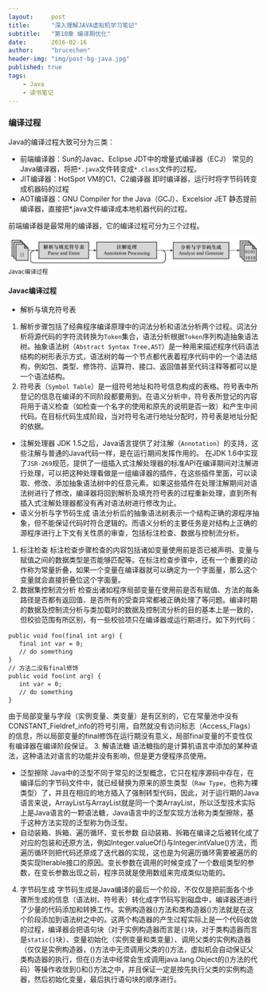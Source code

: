 ```yaml
---
layout:     post
title:      "深入理解JAVA虚拟机学习笔记"
subtitle:   "第10章 编译期优化"
date:       2016-02-16
author:     "brucechen"
header-img: "img/post-bg-java.jpg"
published: true
tags:
    - Java
    - 读书笔记
---
```


### 编译过程
Java的编译过程大致可分为三类：

* 前端编译器：Sun的Javac、Eclipse JDT中的增量式编译器（ECJ）
常见的Java编译器，将把`*.java`文件转变成`*.class`文件的过程。
* JIT编译器：HotSpot VM的C1、C2编译器
即时编译器，运行时将字节码转变成机器码的过程
* AOT编译器：GNU Compiler for the Java（GCJ）、Excelsior JET
静态提前编译器，直接把*.java文件编译成本地机器代码的过程。

前端编译器是最常用的编译器，它的编译过程可分为三个过程。

![java-javascript](/img/in-post/java-virtual-machine/javac-compiler.jpg)
<small class="img-hint">Javac编译过程</small>

#### Javac编译过程

* 解析与填充符号表
 1. 解析步骤包括了经典程序编译原理中的词法分析和语法分析两个过程。词法分析将源代码的字符流转换为`Token`集合，语法分析根据`Token`序列构造抽象语法树。抽象语法树（`Abstract Syntax Tree,AST`）是一种用来描述程序代码语法结构的树形表示方式，语法树的每一个节点都代表着程序代码中的一个语法结构，例如包、类型、修饰符、运算符、接口、返回值甚至代码注释等都可以是一个语法结构。
 2. 符号表（`Symbol Table`）是一组符号地址和符号信息构成的表格。符号表中所登记的信息在编译的不同阶段都要用到。在语义分析中，符号表所登记的内容将用于语义检查（如检查一个名字的使用和原先的说明是否一致）和产生中间代码。在目标代码生成阶段，当对符号名进行地址分配时，符号表是地址分配的依据。
* 注解处理器
JDK 1.5之后，Java语言提供了对注解（`Annotation`）的支持，这些注解与普通的Java代码一样，是在运行期间发挥作用的。
在JDK 1.6中实现了`JSR-269`规范，提供了一组插入式注解处理器的标准API在编译期间对注解进行处理，可以把这种处理看做是一组编译器的插件，在这些插件里面，可以读取、修改、添加抽象语法树中的任意元素。如果这些插件在处理注解期间对语法树进行了修改，编译器将回到解析及填充符号表的过程重新处理，直到所有插入式注解处理器都没有再对语法树进行修改为止。
* 语义分析与字节码生成
语法分析后的抽象语法树表示一个结构正确的源程序抽象，但不能保证代码时符合逻辑的。而语义分析的主要任务是对结构上正确的源程序进行上下文有关性质的审查，包括标注检查、数据与控制流分析。
 1. 标注检查
 标注检查步骤检查的内容包括诸如变量使用前是否已被声明、变量与赋值之间的数据类型是否能够匹配等。在标注检查步骤中，还有一个重要的动作称为常量折叠，如果一个变量在编译器就可以确定为一个字面量，那么这个变量就会直接折叠位这个字面量。
 2. 数据集控制流分析
 检查出诸如程序局部变量在使用前是否有赋值、方法的每条路径是否都有返回值、是否所有的受查异常都被正确处理了等问题。编译时期的数据及控制流分析与类加载时的数据及控制流分析的目的基本上是一致的，但校验范围有所区别，有一些校验项只在编译器或运行期进行。如下列代码：
 
 ```
 public void foo(final int arg) {    
	final int var = 0;    
	// do something
 }
 // 方法二没有final修饰
 public void foo(int arg) {    
	int var = 0;    
	// do something
 }
 ```
 
 由于局部变量与字段（实例变量、类变量）是有区别的，它在常量池中没有CONSTANT_Fieldref_info的符号引用，自然就没有访问标志（Access_Flags）的信息，所以局部变量的final修饰在运行期没有意义，局部final变量的不变性仅有编译器在编译阶段保证。
 3. 解语法糖
 语法糖指的是计算机语言中添加的某种语法，这种语法对语言的功能并没有影响，但是更方便程序员使用。
  + 泛型擦除
  Java中的泛型不同于常见的泛型概念，它只在程序源码中存在，在编译后的字节码文件中，就已经替换为原来的原生类型（`Raw Type`，也称为裸类型）了，并且在相应的地方插入了强制转型代码，因此，对于运行期的Java语言来说，ArrayList<int>与ArrayList<String>就是同一个类ArrayList，所以泛型技术实际上是Java语言的一颗语法糖，Java语言中的泛型实现方法称为类型擦除，基于这种方法实现的泛型称为伪泛型。
  + 自动装箱、拆箱、遍历循环、变长参数
  自动装箱、拆箱在编译之后被转化成了对应的包装和还原方法，例如Integer.valueOf()与Integer.intValue()方法，而遍历循环则把代码还原成了迭代器的实现，这也是为何遍历循环需要被遍历的类实现Iterable接口的原因。变长参数在调用的时候变成了一个数组类型的参数，在变长参数出现之前，程序员就是使用数组来完成类似功能的。
 4. 字节码生成
 字节码生成是Java编译的最后一个阶段，不仅仅是把前面各个步骤所生成的信息（语法树、符号表）转化成字节码写到磁盘中，编译器还进行了少量的代码添加和转换工作。实例构造器<init>()方法和类构造器<clinit>()方法就是在这个阶段添加到语法树之中的。这两个构造器的产生过程实际上是一个代码收敛的过程，编译器会把语句块（对于实例构造器而言是`{}`块，对于类构造器而言是`static{}`块）、变量初始化（实例变量和类变量）、调用父类的实例构造器（仅仅是实例构造器，<clinit>()方法中无须调用父类的<clinit>()方法，虚拟机会自动保证父类构造器的执行，但在<clinit>()方法中经常会生成调用java.lang.Object的<init>()方法的代码）等操作收敛到<init>()和<clinit>()方法之中，并且保证一定是按先执行父类的实例构造器，然后初始化变量，最后执行语句块的顺序进行。